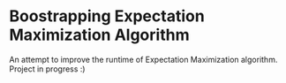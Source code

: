 # Boostrapping Expectation Maximization Algorithm
 
An attempt to improve the runtime of Expectation Maximization algorithm. Project in progress :)
